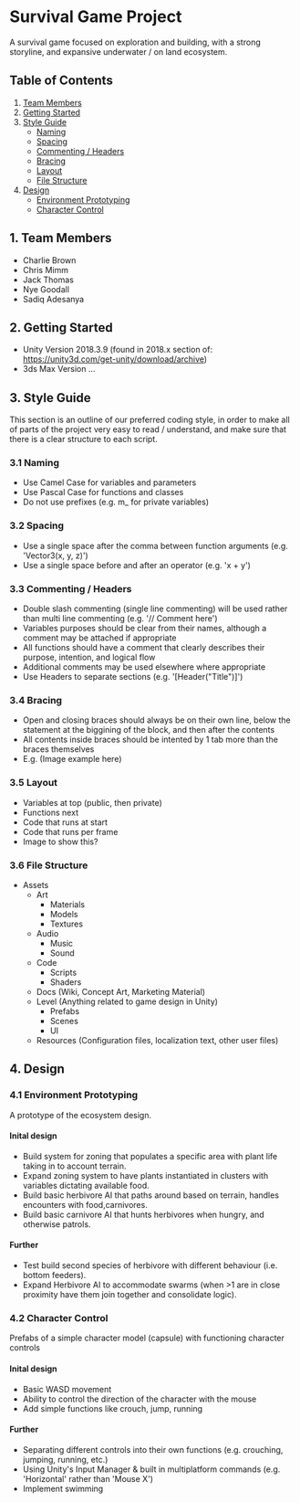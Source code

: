 # Survival Game Project
A survival game focused on exploration and building, with a strong storyline, and expansive underwater / on land ecosystem.

## Table of Contents
1. [Team Members](https://github.com/sargasso-studios/general_testing#1-team-members)
2. [Getting Started](https://github.com/sargasso-studios/general_testing#2-getting-started)
3. [Style Guide](https://github.com/sargasso-studios/general_testing#3-style-guide)
	- [Naming](https://github.com/sargasso-studios/general_testing#31-naming)
	- [Spacing](https://github.com/sargasso-studios/general_testing#32-spacing)
	- [Commenting / Headers](https://github.com/sargasso-studios/general_testing#33-commenting--headers)
	- [Bracing](https://github.com/sargasso-studios/general_testing#34-bracing)
	- [Layout](https://github.com/sargasso-studios/general_testing#35-layout)
	- [File Structure](https://github.com/sargasso-studios/general_testing#36-file-structure)
4. [Design](https://github.com/sargasso-studios/general_testing#4-design)
	- [Environment Prototyping](https://github.com/sargasso-studios/general_testing#41-environment-prototyping)
	- [Character Control](https://github.com/sargasso-studios/general_testing#42-character-control)

## 1. Team Members
- Charlie Brown
- Chris Mimm
- Jack Thomas
- Nye Goodall
- Sadiq Adesanya

## 2. Getting Started
- Unity Version 2018.3.9 (found in 2018.x section of: https://unity3d.com/get-unity/download/archive)
- 3ds Max Version ...

## 3. Style Guide
This section is an outline of our preferred coding style, in order to make all of parts of the project very easy to read / understand, and make sure that there is a clear structure to each script.

### 3.1 Naming
- Use Camel Case for variables and parameters 
- Use Pascal Case for functions and classes
- Do not use prefixes (e.g. m_ for private variables)

### 3.2 Spacing
- Use a single space after the comma between function arguments (e.g. 'Vector3(x, y, z)')
- Use a single space before and after an operator (e.g. 'x + y')


### 3.3 Commenting / Headers
- Double slash commenting (single line commenting) will be used rather than multi line commenting (e.g. '// Comment here')
- Variables purposes should be clear from their names, although a comment may be attached if appropriate
- All functions should have a comment that clearly describes their purpose, intention, and logical flow
- Additional comments may be used elsewhere where appropriate
- Use Headers to separate sections (e.g. '[Header("Title")]')

### 3.4 Bracing
- Open and closing braces should always be on their own line, below the statement at the biggining of the block, and then after the contents
- All contents inside braces should be intented by 1 tab more than the braces themselves
- E.g. (Image example here)

### 3.5 Layout
- Variables at top (public, then private)
- Functions next
- Code that runs at start
- Code that runs per frame
- Image to show this?

### 3.6 File Structure
- Assets
	- Art
		- Materials
		- Models
		- Textures
	- Audio
		- Music
		- Sound
	- Code
		- Scripts
		- Shaders
	- Docs (Wiki, Concept Art, Marketing Material)
	- Level (Anything related to game design in Unity)
		- Prefabs
		- Scenes
		- UI
	- Resources (Configuration files, localization text, other user files)

## 4. Design
### 4.1 Environment Prototyping
A prototype of the ecosystem design.

#### Inital design
- Build system for zoning that populates a specific area with plant life taking in to account terrain.
- Expand zoning system to have plants instantiated in clusters with variables dictating available food.
- Build basic herbivore AI that paths around based on terrain, handles encounters with food,carnivores.
- Build basic carnivore AI that hunts herbivores when hungry, and otherwise patrols.

#### Further 
- Test build second species of herbivore with different behaviour (i.e. bottom feeders).
- Expand Herbivore AI to accommodate swarms (when >1 are in close proximity have them join together and consolidate logic).


### 4.2 Character Control
Prefabs of a simple character model (capsule) with functioning character controls

#### Inital design
- Basic WASD movement
- Ability to control the direction of the character with the mouse
- Add simple functions like crouch, jump, running

#### Further 
- Separating different controls into their own functions (e.g. crouching, jumping, running, etc.)
- Using Unity's Input Manager & built in multiplatform commands (e.g. 'Horizontal' rather than 'Mouse X')
- Implement swimming
